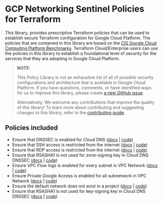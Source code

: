 # GCP Networking Sentinel Policies for Terraform
This library, provides prescriptive Terraform policies that can be used to establish secure Terraform configuration for Google Cloud Platform. The policies that are contained in this library are based on the [CIS Google Cloud Computing Platform Benchmarks](https://www.cisecurity.org/benchmark/google_cloud_computing_platform). Terraform Cloud/Enterprise users can use the policies in this library to establish a foundational level of security for the services that they are adopting in Google Cloud Platform.

> **NOTE:**
>
> This Policy Library is not an exhaustive list of all of possible security configurations and architecture that is available in Google Cloud Platform. If you have questions, comments, or have identified ways for us to improve this library, please create [a new GitHub issue](https://github.com/hashicorp/policy-library-gcp-networking-terraform/issues/new/choose).
>
> Alternatively, We welcome any contributions that improve the quality of this library! To learn more about contributing and suggesting changes to this library, refer to the [contributing guide](https://github.com/hashicorp/policy-library-gcp-networking-terraform/blob/main/CONTRIBUTING.md).

## Policies included

-  Ensure that DNSSEC is enabled for Cloud DNS ([docs](https://github.com/hashicorp/policy-library-gcp-networking-terraform/blob/main/docs/policies/dnssec-is-enabled-for-cloud-dns.md) | [code](https://github.com/hashicorp/policy-library-gcp-networking-terraform/blob/main/policies/dnssec-is-enabled-for-cloud-dns/dnssec-is-enabled-for-cloud-dns.sentinel))
-  Ensure that SSH access is restricted from the internet ([docs](https://github.com/hashicorp/policy-library-gcp-networking-terraform/blob/main/docs/policies/ssh-is-restricted-from-internet.md) | [code](https://github.com/hashicorp/policy-library-gcp-networking-terraform/blob/main/policies/ssh-is-restricted-from-internet/ssh-is-restricted-from-internet.sentinel))
-  Ensure that RDP access is restricted from the internet ([docs](https://github.com/hashicorp/policy-library-gcp-networking-terraform/blob/main/docs/policies/rdp-is-restricted-from-internet.md) | [code](https://github.com/hashicorp/policy-library-gcp-networking-terraform/blob/main/policies/rdp-is-restricted-from-internet/rdp-is-restricted-from-internet.sentinel))
-  Ensure that RSASHA1 is not used for zone-signing key in Cloud DNS DNSSEC ([docs](https://github.com/hashicorp/policy-library-gcp-networking-terraform/blob/main/docs/policies/dnssec-rsasha1-is-not-used-for-zone-signing-key.md) | [code](https://github.com/hashicorp/policy-library-gcp-networking-terraform/blob/main/policies/dnssec-rsasha1-is-not-used-for-zone-signing-key/dnssec-rsasha1-is-not-used-for-zone-signing-key.sentinel))
-  Ensure VPC Flow logs is enabled for every subnet in VPC Network ([docs](https://github.com/hashicorp/policy-library-gcp-networking-terraform/blob/main/docs/policies/vpc-flow-logs-is-enabled-for-all-vpc-subnets.md) | [code](https://github.com/hashicorp/policy-library-gcp-networking-terraform/blob/main/policies/vpc-flow-logs-is-enabled-for-all-vpc-subnets/vpc-flow-logs-is-enabled-for-all-vpc-subnets.sentinel))
-  Ensure Private Google Access is enabled for all subnetwork in VPC Network ([docs](https://github.com/hashicorp/policy-library-gcp-networking-terraform/blob/main/docs/policies/private-google-access-is-enabled-for-all-vpc-subnets.md) | [code](https://github.com/hashicorp/policy-library-gcp-networking-terraform/blob/main/policies/private-google-access-is-enabled-for-all-vpc-subnets/private-google-access-is-enabled-for-all-vpc-subnets.sentinel))
-  Ensure the default network does not exist in a project ([docs](https://github.com/hashicorp/policy-library-gcp-networking-terraform/blob/main/docs/policies/deny-default-network-in-project.md) | [code](https://github.com/hashicorp/policy-library-gcp-networking-terraform/blob/main/policies/deny-default-network-in-project/deny-default-network-in-project.sentinel))
-  Ensure that RSASHA1 is not used for key-signing key in Cloud DNS DNSSEC ([docs](https://github.com/hashicorp/policy-library-gcp-networking-terraform/blob/main/docs/policies/dnssec-rsasha1-is-not-key-signing-key.md) | [code](https://github.com/hashicorp/policy-library-gcp-networking-terraform/blob/main/policies/dnssec-rsasha1-is-not-key-signing-key/dnssec-rsasha1-is-not-key-signing-key.sentinel))
